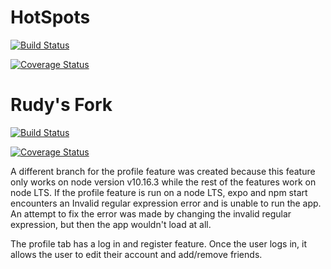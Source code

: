# HotSpots
[![Build Status](https://travis-ci.org/ChicoState/HotSpots.svg?branch=master)](https://travis-ci.org/ChicoState/HotSpots)

[![Coverage Status](https://coveralls.io/repos/github/ChicoState/HotSpots/badge.svg?branch=master)](https://coveralls.io/github/ChicoState/HotSpots?branch=master)

# Rudy's Fork
[![Build Status](https://travis-ci.org/rlamug/HotSpots.svg?branch=master)](https://travis-ci.org/rlamug/HotSpots)

[![Coverage Status](https://coveralls.io/repos/github/rlamug/HotSpots/badge.svg?branch=master)](https://coveralls.io/github/rlamug/HotSpots?branch=master)

A different branch for the profile feature was created because this feature only works on node version v10.16.3 while the rest of the features
work on node LTS. If the profile feature is run on a node LTS, expo and npm start encounters an Invalid regular expression error and is unable to run the app. An attempt to fix the error was made by changing the invalid regular expression, but then the app wouldn't load at all.

The profile tab has a log in and register feature. Once the user logs in, it allows the user to edit their account and add/remove friends.